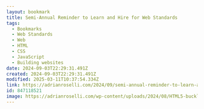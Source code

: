 ```yaml
---
layout: bookmark
title: Semi-Annual Reminder to Learn and Hire for Web Standards
tags:
  - Bookmarks
  - Web Standards
  - Web
  - HTML
  - CSS
  - JavaScript
  - Building websites
date: 2024-09-03T22:29:31.491Z
created: 2024-09-03T22:29:31.491Z
modified: 2025-03-11T10:37:54.334Z
link: https://adrianroselli.com/2024/09/semi-annual-reminder-to-learn-and-hire-for-web-standards.html
id: 847118521
image: https://adrianroselli.com/wp-content/uploads/2024/08/HTML5-buckle_600px-258x300.png
---
```

